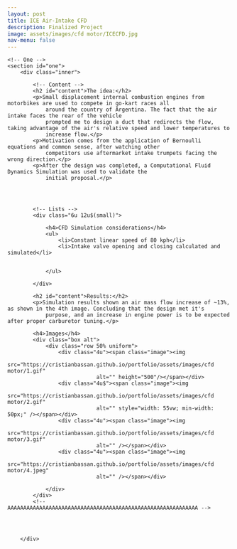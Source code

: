 ```yaml
---
layout: post
title: ICE Air-Intake CFD
description: Finalized Project
image: assets/images/cfd motor/ICECFD.jpg
nav-menu: false
---
```


<!-- Main -->
<div id="main" class="alt">

	<!-- One -->
	<section id="one">
		<div class="inner">

			<!-- Content -->
			<h2 id="content">The idea:</h2>
			<p>Small displacement internal combustion engines from motorbikes are used to compete in go-kart races all
				around the country of Argentina. The fact that the air intake faces the rear of the vehicle
				prompted me to design a duct that redirects the flow, taking advantage of the air's relative speed and lower temperatures to
				increase flow.</p>
			<p>Motivation comes from the application of Bernoulli equations and common sense, after watching other
				competitors use aftermarket intake trumpets facing the wrong direction.</p>
			<p>After the design was completed, a Computational Fluid Dynamics Simulation was used to validate the
				initial proposal.</p>




			<!-- Lists -->
			<div class="6u 12u$(small)">

				<h4>CFD Simulation considerations</h4>
				<ul>
					<li>Constant linear speed of 80 kph</li>
					<li>Intake valve opening and closing calculated and simulated</li>


				</ul>

			</div>

			<h2 id="content">Results:</h2>
			<p>Simulation results shown an air mass flow increase of ~13%, as shown in the 4th image. Concluding that the design met it's
				purpose, and an increase in engine power is to be expected after proper carburetor tuning.</p>

			<h4>Images</h4>
			<div class="box alt">
				<div class="row 50% uniform">
					<div class="4u"><span class="image"><img
								src="https://cristianbassan.github.io/portfolio/assets/images/cfd motor/1.gif"
								alt="" height="500"/></span></div>
					<div class="4u$"><span class="image"><img
								src="https://cristianbassan.github.io/portfolio/assets/images/cfd motor/2.gif"
								alt="" style="width: 55vw; min-width: 50px;" /></span></div>
					<div class="4u"><span class="image"><img
								src="https://cristianbassan.github.io/portfolio/assets/images/cfd motor/3.gif"
								alt="" /></span></div>
					<div class="4u"><span class="image"><img
								src="https://cristianbassan.github.io/portfolio/assets/images/cfd motor/4.jpeg"
								alt="" /></span></div>

				</div>
			</div>
			<!-- 	AAAAAAAAAAAAAAAAAAAAAAAAAAAAAAAAAAAAAAAAAAAAAAAAAAAAAAAAAAAA -->




		</div>
